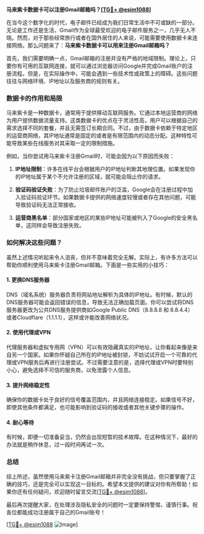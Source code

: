**马来紫卡数据卡可以注册Gmail邮箱吗？[[TG💪+ @esim1088](https://t.me/s/esim1088)]**

在当今这个数字化的时代，电子邮件已经成为我们日常生活中不可或缺的一部分。无论是工作还是生活，Gmail作为全球最受欢迎的电子邮件服务之一，几乎无人不晓。然而，对于那些经常旅行或者在国外居住的人来说，可能需要使用数据卡来连接网络。那么问题来了：**马来紫卡数据卡可以用来注册Gmail邮箱吗？**

首先，我们需要明确一点，Gmail邮箱的注册并没有严格的地域限制。理论上，只要你有可用的互联网连接，就可以通过浏览器访问Google并完成Gmail账户的注册流程。但是，在实际操作中，可能会遇到一些技术性或政策上的障碍。这些问题往往与网络环境、IP地址以及服务商的规则有关。

### 数据卡的作用和局限

马来紫卡是一种数据卡，通常用于提供移动互联网服务。它通过本地运营商的网络为用户提供数据流量支持。这类数据卡的优点在于灵活性高，用户可以根据自己的需求选择不同的套餐，并且无需签订长期合同。不过，由于数据卡依赖于特定地区的运营商网络，其IP地址通常是固定的或者是有限范围内的动态分配。这种特性可能导致某些在线服务对其采取一定的限制措施。

例如，当你尝试用马来紫卡注册Gmail时，可能会因为以下原因而失败：

1. **IP地址限制**：许多在线平台会根据用户的IP地址判断其地理位置。如果发现你的IP地址属于某个不允许注册的区域，就可能会阻止你的请求。
   
2. **验证码验证失败**：为了防止垃圾邮件账户的泛滥，Google会在注册过程中加入验证码验证环节。如果数据卡提供的网络速度较慢或者存在其他问题，可能导致验证码无法正常接收。

3. **运营商黑名单**：部分国家或地区的某些IP地址可能被列入了Google的安全黑名单，这同样会导致注册失败。

### 如何解决这些问题？

虽然上述情况听起来令人沮丧，但并不意味着完全无解。实际上，有许多方法可以帮助你顺利使用马来紫卡注册Gmail邮箱。下面是一些实用的小技巧：

#### 1. 更换DNS服务器
DNS（域名系统）服务器负责将网站地址解析为具体的IP地址。有时候，默认的DNS服务器可能会返回错误的信息，导致无法正确加载页面。你可以尝试将DNS服务器更改为公共DNS服务提供商如Google Public DNS（8.8.8.8 和 8.8.4.4）或者Cloudflare（1.1.1.1），这样或许能改善网络状况。

#### 2. 使用代理或VPN
代理服务器和虚拟专用网（VPN）可以有效隐藏真实的IP地址，让你看起来像是来自另一个国家。如果你怀疑自己所在的IP地址被封锁，不妨试试开启一个可靠的代理或VPN服务后再进行注册尝试。不过需要注意的是，选择代理或VPN时要特别小心，避免选择不可信的服务商，以免泄露个人信息。

#### 3. 提升网络稳定性
确保你的数据卡处于良好的信号覆盖范围内，并且网络连接稳定。如果信号不好，即使其他条件都满足，也可能影响到验证码的接收或者其他关键步骤的操作。

#### 4. 耐心等待
有时候，即便一切准备妥当，仍然会出现短暂的技术故障。在这种情况下，最好的办法就是稍作休息，过一段时间再试一次。

### 总结

综上所述，虽然使用马来紫卡注册Gmail邮箱并非完全没有挑战，但只要掌握了正确的技巧，还是完全可以实现这一目标的。希望本文提供的建议对你有所帮助！如果你还有任何疑问，欢迎随时留言交流[[TG💪+ @esim1088](https://t.me/s/esim1088)]。

最后再次提醒大家，在处理涉及隐私安全的问题时一定要保持警惕，谨慎行事。祝各位都能成功注册属于自己的Gmail账号！

[[TG💪+ @esim1088](https://t.me/s/esim1088) ![Image](https://i.postimg.cc/4NQfJmqS/Snipaste-2025-05-13-00-14-12.png)]